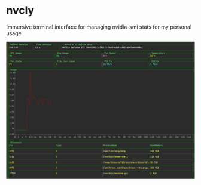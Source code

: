 # nvcly

Immersive terminal interface for managing nvidia-smi stats for my personal usage

![nvlcy](./docs/nvcly.png)
